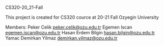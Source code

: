  CS320-20_21-Fall

This project is created for CS320 cource at 20-21 Fall Ozyegin University

Members:
Peker Celik peker.celik@ozu.edu.tr
Egemen Iscan egemen.iscan@ozu.edu.tr
Hasan Erdem Bilgin hasan.bilgin@ozu.edu.tr
Yamac Demirkan Yilmaz demirkan.yilmaz@ozu.edu.tr

